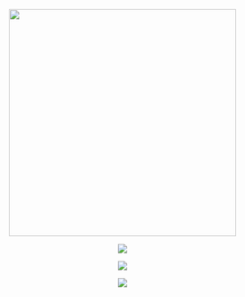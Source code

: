 <p align="center">
  <a href="https://youtu.be/SLdCV3nIiEI">
    <img src="https://see.object.gay/u/iXczOG.png" width=400/>
  </a>
</p>

<p align="center">
  <img src="http://see.object.gay/u/uVFoZQ.gif"/>
</p>
<p align="center">
  <a href="https://skillicons.dev">
    <img src="https://skillicons.dev/icons?i=cs,python,rust,typescript,bots,tauri" />
  </a>
</p>
<p align="center">
  <a href="https://skillicons.dev">
    <img src="https://skillicons.dev/icons?i=neovim,vscode,bun,linux,docker,aws" />
  </a>
</p>
